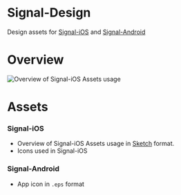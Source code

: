# Signal-Design

Design assets for [Signal-iOS](https://github.com/WhisperSystems/Signal-iOS) and [Signal-Android](https://github.com/WhisperSystems/Signal-android)

# Overview
![Overview of Signal-iOS Assets usage ](https://github.com/ftlno/Signal-Design/blob/added-readme/ios/iOS%20App%20Store%202.18.png?raw=true)

# Assets
### Signal-iOS
- Overview of Signal-iOS Assets usage in [Sketch](https://www.sketchapp.com) format.
- Icons used in Signal-iOS   

### Signal-Android
- App icon in `.eps` format
